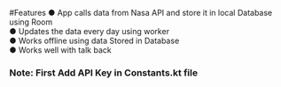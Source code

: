 #Features
● App calls data from Nasa API and store it in local Database using Room <br>
● Updates the data every day using worker <br>
● Works offline using data Stored in Database <br>
● Works well with talk back <br>

### Note: First Add API Key in Constants.kt file
